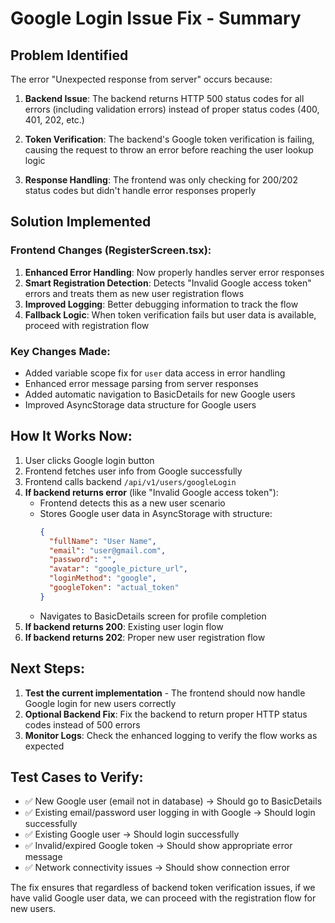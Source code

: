 # Google Login Issue Fix - Summary

## Problem Identified
The error "Unexpected response from server" occurs because:

1. **Backend Issue**: The backend returns HTTP 500 status codes for all errors (including validation errors) instead of proper status codes (400, 401, 202, etc.)

2. **Token Verification**: The backend's Google token verification is failing, causing the request to throw an error before reaching the user lookup logic

3. **Response Handling**: The frontend was only checking for 200/202 status codes but didn't handle error responses properly

## Solution Implemented

### Frontend Changes (RegisterScreen.tsx):
1. **Enhanced Error Handling**: Now properly handles server error responses
2. **Smart Registration Detection**: Detects "Invalid Google access token" errors and treats them as new user registration flows
3. **Improved Logging**: Better debugging information to track the flow
4. **Fallback Logic**: When token verification fails but user data is available, proceed with registration flow

### Key Changes Made:
- Added variable scope fix for `user` data access in error handling
- Enhanced error message parsing from server responses
- Added automatic navigation to BasicDetails for new Google users
- Improved AsyncStorage data structure for Google users

## How It Works Now:
1. User clicks Google login button
2. Frontend fetches user info from Google successfully 
3. Frontend calls backend `/api/v1/users/googleLogin`
4. **If backend returns error** (like "Invalid Google access token"):
   - Frontend detects this as a new user scenario
   - Stores Google user data in AsyncStorage with structure:
     ```json
     {
       "fullName": "User Name",
       "email": "user@gmail.com", 
       "password": "",
       "avatar": "google_picture_url",
       "loginMethod": "google",
       "googleToken": "actual_token"
     }
     ```
   - Navigates to BasicDetails screen for profile completion
5. **If backend returns 200**: Existing user login flow
6. **If backend returns 202**: Proper new user registration flow

## Next Steps:
1. **Test the current implementation** - The frontend should now handle Google login for new users correctly
2. **Optional Backend Fix**: Fix the backend to return proper HTTP status codes instead of 500 errors
3. **Monitor Logs**: Check the enhanced logging to verify the flow works as expected

## Test Cases to Verify:
- ✅ New Google user (email not in database) → Should go to BasicDetails
- ✅ Existing email/password user logging in with Google → Should login successfully  
- ✅ Existing Google user → Should login successfully
- ✅ Invalid/expired Google token → Should show appropriate error message
- ✅ Network connectivity issues → Should show connection error

The fix ensures that regardless of backend token verification issues, if we have valid Google user data, we can proceed with the registration flow for new users.
